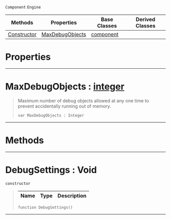  `Component` `Engine`



|Methods|Properties|Base Classes|Derived Classes|
|---|---|---|---|
|[ Constructor](https://github.com/ZilchEngine/ZilchDocs/blob/master/code_reference/class_reference/debugsettings.markdown#debugsettings-void)|[ MaxDebugObjects](https://github.com/ZilchEngine/ZilchDocs/blob/master/code_reference/class_reference/debugsettings.markdown#maxdebugobjects-zilch-eng)|[component](https://github.com/ZilchEngine/ZilchDocs/blob/master/code_reference/class_reference/component.markdown)| |


 #  Properties


---  
 #  MaxDebugObjects : [integer](https://github.com/ZilchEngine/ZilchDocs/blob/master/code_reference/nada_base_types/integer.markdown)

> Maximum number of debug objects allowed at any one time to prevent accidentally running out of memory.
> ``` lang=cpp, name=Nada
> var MaxDebugObjects : Integer


---  
 #  Methods


---  
 #  DebugSettings : Void

 `constructor`

> 
> |Name|Type|Description|
> |---|---|---|
> ``` lang=cpp, name=Nada
> function DebugSettings()
> ``` 


---  
 

 
